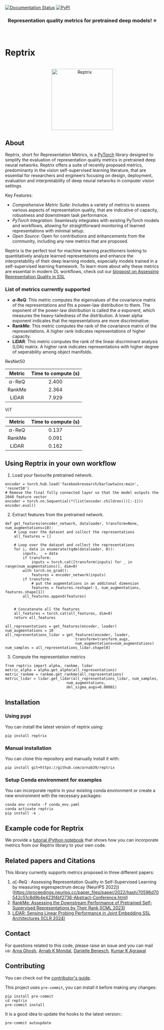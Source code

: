 [![Documentation Status](https://readthedocs.org/projects/reptrix/badge/?version=latest)](https://reptrix.readthedocs.io/en/latest/?badge=latest) [![PyPI](https://img.shields.io/pypi/v/PACKAGE?label=pypi%20package)](https://pypi.org/project/reptrix/)

<h3 align="center">
<p>Representation quality metrics for pretrained deep models! ⭐
</h3>
<br>


# Reptrix

<p align="center">
    <br>
    <img src="https://github.com/arnab39/reptrix/assets/6922389/06e6bffb-adac-460b-81b4-b1078859b563" alt="Reptrix" width="200"/>
    <br>
<p>

## About

Reptrix, short for Representation Metrics, is a [PyTorch](https://pytorch.org) library designed to simplify the evaluation of representation quality metrics in pretrained deep neural networks. Reptrix offers a suite of recently proposed metrics, predominanty in the vision self-supervised learning literature, that are essential for researchers and engineers focusing on design, deployment, evaluation and interpretability of deep neural networks in computer vision settings.

Key Features:
- *Comprehensive Metric Suite*: Includes a variety of metrics to assess various aspects of representation quality, that are indicative of capacity, robustness and downstream task performance.
- *PyTorch Integration*: Seamlessly integrates with existing PyTorch models and workflows, allowing for straightforward monitoring of learned representations with minimal setup.
- *Open Source*: Open for contributions and enhancements from the community, including any new metrics that are proposed.

Reptrix is the perfect tool for machine learning practitioners looking to quantitatively analyze learned representations and enhance the interpretability of their deep learning models, especially models trained in a self-supervised learning framework.
To learn more about why these metrics are essential in modern DL workflows, check out our [blogpost on Assessing Representation Quality in SSL](https://mila.quebec/en/article/a-req/)

### List of metrics currently supported

- **$\alpha$-ReQ**: This metric computes the eigenvalues of the covariance matrix of the representations and fits a power-law distribution to them. The exponent of the power-law distribution is called the $\alpha$ exponent, which measures the heavy-tailedness of the distribution. A lower alpha exponent indicates that the representations are more discriminative.
- **RankMe**: This metric computes the rank of the covariance matrix of the representations. A higher rank indicates representations of higher capacity.
- **LiDAR**: This metric computes the rank of the linear discriminant analysis (LDA) matrix. A higher rank indicates representations with higher degree of seperability among object manifolds.


ResNet50

| Metric    | Time to compute (s) |
|:---------:|:-------------------:|
| $\alpha$-ReQ |      2.400       |
| RankMe    |         2.364       |
| LiDAR     |         7.929       |


ViT

| Metric    | Time to compute (s) | 
|:---------:|:-------------------:|
| $\alpha$-ReQ |      0.137       |
| RankMe    |         0.091       |
| LiDAR     |         0.162       |


## Using Reptrix in your own workflow

1. Load your favourite pretrained network.

```
encoder = torch.hub.load('facebookresearch/barlowtwins:main', 'resnet50')
# Remove the final fully connected layer so that the model outputs the 2048 feature vector
encoder = torch.nn.Sequential(*(list(encoder.children())[:-1]))
encoder.eval()
```
2. Extract features from the pretrained network.

```
def get_features(encoder_network, dataloader, transform=None, num_augmentations=10):
    # Loop over the dataset and collect the representations
    all_features = []

    # Loop over the dataset and collect the representations
    for i, data in enumerate(tqdm(dataloader, 0)):
        inputs, _ = data
        if transform:
            inputs = torch.cat([transform(inputs) for _ in range(num_augmentations)], dim=0)
        with torch.no_grad():
            features = encoder_network(inputs)
        if transform:
            # put the augmentations in an additonal dimension
            features = features.reshape(-1, num_augmentations, features.shape[1])
        all_features.append(features)


    # Concatenate all the features
    all_features = torch.cat(all_features, dim=0)
    return all_features

all_representations = get_features(encoder, loader)
num_augmentations = 10
all_representations_lidar = get_features(encoder, loader,
                                transform=transform_augs,
                                num_augmentations=num_augmentations)
num_samples = all_representations_lidar.shape[0]
```
3. Compute the representation metrics

```
from reptrix import alpha, rankme, lidar
metric_alpha = alpha.get_alpha(all_representations)
metric_rankme = rankme.get_rankme(all_representations)
metric_lidar = lidar.get_lidar(all_representations_lidar, num_samples,
                            num_augmentations,
                            del_sigma_augs=0.00001)
```


## Installation

### Using pypi
You can install the latest version of reptrix using:

```pip install reptrix```

### Manual installation

You can clone this repository and manually install it with:

```pip install git+https://github.com/arnab39/reptrix```

### Setup Conda environment for examples

You can incorporate reptrix in your existing conda environment or create a new environment with the necessary packages:

```
conda env create -f conda_env.yaml
conda activate reptrix
pip install -e .
```



## Example code for Reptrix

We provide a [tutorial iPython notebook](tutorial.ipynb) that shows how you can incorporate metrics from our Reptrix library to your own code.

## Related papers and Citations

This library currently supports metrics proposed in three different papers:
1. $\alpha$[-ReQ : Assessing Representation Quality in Self-Supervised Learning by measuring eigenspectrum decay (NeurIPS 2022])(https://proceedings.neurips.cc/paper_files/paper/2022/hash/70596d70542c51c8d9b4e423f4bf2736-Abstract-Conference.html)
2. [RankMe: Assessing the Downstream Performance of Pretrained Self-Supervised Representations by Their Rank (ICML 2023)](https://proceedings.mlr.press/v202/garrido23a)
3. [LiDAR: Sensing Linear Probing Performance in Joint Embedding SSL Architectures (ICLR 2024)](https://openreview.net/forum?id=f3g5XpL9Kb)



## Contact

For questions related to this code, please raise an issue and you can mail us:
[Arna Ghosh](mailto:arna.ghosh@mail.mcgill.ca), [Arnab K Mondal](mailto:arnab.mondal@mail.mcgill.ca), [Danielle Benesch](mailto:dbenesch@uos.de), [Kumar K Agrawal](mailto:kagrawal@berkeley.edu)

## Contributing

You can check out the [contributor's guide](CONTRIBUTING.md).

This project uses `pre-commit`, you can install it before making any changes:

    pip install pre-commit
    cd reptrix
    pre-commit install

It is a good idea to update the hooks to the latest version::

    pre-commit autoupdate
